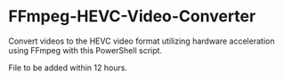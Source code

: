 # FFmpeg-HEVC-Video-Converter
Convert videos to the HEVC video format utilizing hardware acceleration using FFmpeg with this PowerShell script.

File to be added within 12 hours.
